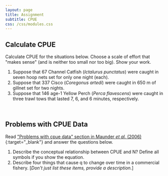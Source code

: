 ```yaml
---
layout: page
title: Assignment
subtitle: CPUE
css: /css/modules.css
---
```


## Calculate CPUE
Calculate CPUE for the situations below. Choose a scale of effort that "makes sense" (and is neither too small nor too big). Show your work.

1. Suppose that 67 Channel Catfish (*Ictalurus punctatus*) were caught in seven hoop nets set for only one night (each).
1. Suppose that 337 Cisco (*Coregonus artedi*) were caught in 650 m of gillnet set for two nights.
1. Suppose that 146 age-1 Yellow Perch (*Perca flavescens*) were caught in three trawl tows that lasted 7, 6, and 6 minutes, respectively. 

&nbsp;

## Problems with CPUE Data
Read ["Problems with cpue data" section in Maunder *et al.* (2006)](http://icesjms.oxfordjournals.org/content/63/8/1373.full.pdf){:target="_blank"} and answer the questions below.

1. Describe the conceptual relationship between CPUE and N? Define all symbols if you show the equation.
1. Describe four things that cause q to change over time in a commercial fishery. [*Don't just list these items, provide a description.*]
